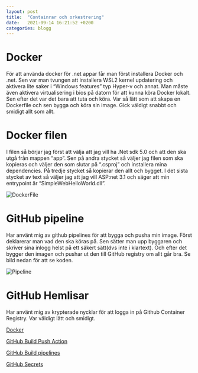 ```yaml
---
layout: post
title:  "Containrar och orkestrering"
date:   2021-09-14 16:21:52 +0200
categories: blogg
---
```


# Docker
För att använda docker för .net appar får man först installera Docker och .net. Sen var man tvungen att installera WSL2 kernel updatering och aktivera lite saker i “Windows features” typ Hyper-v och annat. Man måste även aktivera virtualisering i bios på datorn för att kunna köra Docker lokalt. Sen efter det var det bara att tuta och köra. Var så lätt som att skapa en Dockerfile och sen bygga och köra sin image. Gick väldigt snabbt och smidigt allt som allt.


# Docker filen
I filen så börjar jag först att välja att jag vill ha .Net sdk 5.0 och att den ska utgå från mappen “app”. Sen på andra stycket så väljer jag filen som ska kopieras och väljer den som slutar på “.csproj” och installera mina dependencies. På tredje stycket så kopierar den allt och bygget.
I det sista stycket av text så väljer jag att jag vill ASP:net 3.1 och säger att min entrypoint är “SimpleWebHelloWorld.dll”.

![DockerFile](docs\_site\assets\dockerfile.png)


# GitHub pipeline
Har använt mig av github pipelines för att bygga och pusha min image. Först deklarerar man vad den ska köras på. Sen sätter man upp byggaren och skriver sina inlogg helst på ett säkert sätt(dvs inte i klartext). Och efter det bygger den imagen och pushar ut den till GitHub registry om allt går bra. Se bild nedan för att se koden.

![Pipeline](docs\_site\assets\pipeline.png)


# GitHub Hemlisar
Har använt mig av krypterade nycklar för att logga in på Github Container Registry. Var väldigt lätt och smidigt.


[Docker](https://docs.microsoft.com/en-us/aspnet/core/host-and-deploy/docker/building-net-docker-images?view=aspnetcore-5.0)

[GitHub Build Push Action](https://github.com/docker/build-push-action)

[GitHub Build pipelines](https://www.linkedin.com/pulse/simple-steps-build-cicd-pipeline-aspnet-core-github-actions-karim/)

[GitHub Secrets](https://docs.github.com/en/actions/reference/encrypted-secrets)